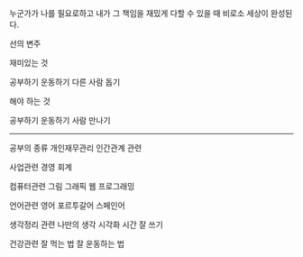 누군가가 나를 필요로하고 내가 그 책임을 재밌게 다할 수 있을 때 비로소 세상이 완성된다.

선의 변주

재미있는 것

공부하기
운동하기
다른 사람 돕기

해야 하는 것

공부하기
운동하기
사람 만나기

----

공부의 종류
개인재무관리
인간관계 관련

사업관련
경영
회계

컴퓨터관련
그림
그래픽
웹
프로그래밍

언어관련
영어
포르투갈어 스페인어

생각정리 관련
나만의 생각 시각화
시간 잘 쓰기

건강관련
잘 먹는 법
잘 운동하는 법